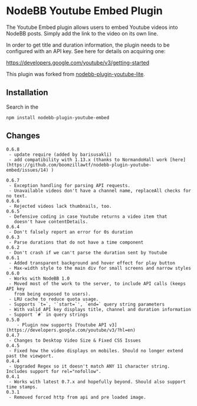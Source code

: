 # NodeBB Youtube Embed Plugin

The Youtube Embed plugin allows users to embed Youtube videos into NodeBB posts. Simply add the
link to the video on its own line.

In order to get title and duration information, the plugin needs to be configured with an API
key. See here for details on acquiring one:

https://developers.google.com/youtube/v3/getting-started

This plugin was forked from [nodebb-plugin-youtube-lite](https://github.com/a5mith/nodebb-plugin-youtube-lite).

## Installation

Search in the 

    npm install nodebb-plugin-youtube-embed

## Changes
    0.6.8
     - update require (added by barisusakli)
     - add compatibility with 1.13.x (thanks to NormandoHall work [here](https://github.com/boomzillawtf/nodebb-plugin-youtube-embed/issues/14) )

    0.6.7
     - Exception handling for parsing API requests.
     - Unavailable videos don't have a channel name, replaceAll checks for no text.
    0.6.6
     - Rejected videos lack thumbnails, too.
    0.6.5
     - Defensive coding in case Youtube returns a video item that
       doesn't have contentDetails.
    0.6.4
     - Don't falsely report an error for 0s duration
    0.6.3
     - Parse durations that do not have a time component
    0.6.2
     - Don't crash if we can't parse the duration sent by Youtube
    0.6.1
     - Added transparent background and hover effect for play button
     - Max-width style to the main div for small screens and narrow styles
    0.6.0
     - Works with NodeBB 1.0
     - Moved most of the work to the server, to include API calls (keeps API key
       from being exposed to users).
     - LRU cache to reduce quota usage.
     - Supports `t=`, '`start=`', `end=` query string parameters
     - With valid API key displays title, channel and duration information
     - Support `#` in query strings
    0.5.0
        - Plugin now supports [Youtube API v3](https://developers.google.com/youtube/v3/?hl=en)
    0.4.7
     - Changes to Desktop Video Size & Fixed CSS Issues
    0.4.5
     - Fixed how the video displays on mobiles. Should no longer extend past the viewport.
    0.4.4
     - Upgraded Regex so it doesn't match ANY 11 character string. Includes support for rel="nofollow". 
    0.4.1
     - Works with latest 0.7.x and hopefully beyond. Should also support time stamps. 
    0.3.1
     - Removed forced http from api and pre loaded image. 
